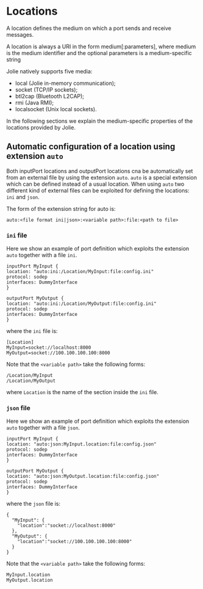 # Locations

A location defines the medium on which a port sends and receive messages.

A location is always a URI in the form medium\[:parameters\], where medium is the medium identifier and the optional parameters is a medium-specific string

Jolie natively supports five media:

* local \(Jolie in-memory communication\);
* socket \(TCP/IP sockets\);
* btl2cap \(Bluetooth L2CAP\);
* rmi \(Java RMI\);
* localsocket \(Unix local sockets\).

In the following sections we explain the medium-specific properties of the locations provided by Jolie.

## Automatic configuration of a location using extension `auto`

Both inputPort locations and outputPort locations cna be automatically set from an external file by using the extension `auto`. `auto` is a special extension which can be defined instead of a usual location. When using `auto` two different kind of external files can be exploited for defining the locations: `ini` and `json`.

The form of the extension string for auto is:

```text
auto:<file format ini|json>:<variable path>:file:<path to file>
```

### `ini` file

Here we show an example of port definition which exploits the extension `auto` together with a file `ini`.

```text
inputPort MyInput {
location: "auto:ini:/Location/MyInput:file:config.ini"
protocol: sodep
interfaces: DummyInterface
}

outputPort MyOutput {
location: "auto:ini:/Location/MyOutput:file:config.ini"
protocol: sodep
interfaces: DummyInterface
}
```

where the `ini` file is:

```text
[Location]
MyInput=socket://localhost:8000
MyOutput=socket://100.100.100.100:8000
```

Note that the `<variable path>` take the following forms:

```text
/Location/MyInput
/Location/MyOutput
```

where `Location` is the name of the section inside the `ini` file.

### `json` file

Here we show an example of port definition which exploits the extension `auto` together with a file `json`.

```text
inputPort MyInput {
location: "auto:json:MyInput.location:file:config.json"
protocol: sodep
interfaces: DummyInterface
}

outputPort MyOutput {
location: "auto:json:MyOutput.location:file:config.json"
protocol: sodep
interfaces: DummyInterface
}
```

where the `json` file is:

```text
{
  "MyInput": {
    "location":"socket://localhost:8000"
  },
  "MyOutput": {
    "location":"socket://100.100.100.100:8000"
  }
}
```

Note that the `<variable path>` take the following forms:

```text
MyInput.location
MyOutput.location
```

